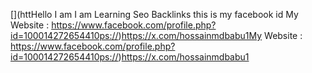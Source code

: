 [](httHello I am  I am Learning Seo Backlinks  this is my facebook id 
My Website : https://www.facebook.com/profile.php?id=100014272654410ps://)[](https://)https://x.com/hossainmdbabu1My Website : https://www.facebook.com/profile.php?id=100014272654410ps://)[](https://)https://x.com/hossainmdbabu1